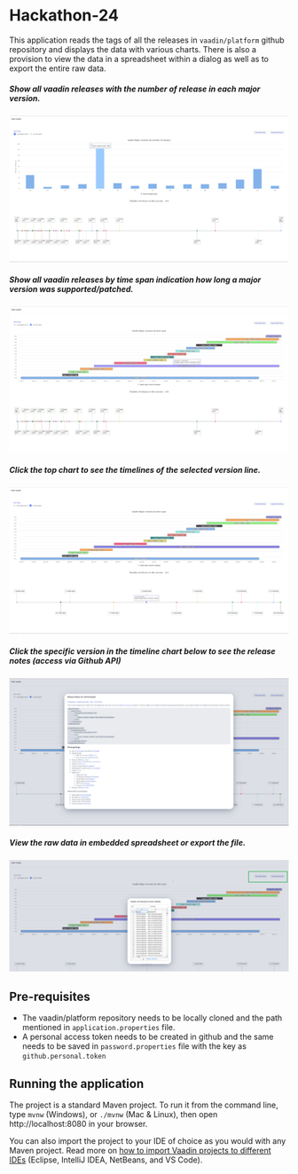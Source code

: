 # Hackathon-24

This application reads the tags of all the releases in `vaadin/platform` github repository and displays the data with various charts.
There is also a provision to view the data in a spreadsheet within a dialog as well as to export the entire raw data.


##### Show all vaadin releases with the number of release in each major version.
![Show all vaadin releases with the number of release in each major version](by_release_count.png)

##### Show all vaadin releases by time span indication how long a major version was supported/patched.
![Show all vaadin releases by time span indication how long a major version was supported/patched](by_time_span.png)

##### Click the top chart to see the timelines of the selected version line.
![Click the top chart to see the timelines of the selected version line](single_version_timeline.png)

##### Click the specific version in the timeline chart below to see the release notes (access via Github API)
![Click the specific version in the timeline chart below to see the release notes](view_release_notes.png)

##### View the raw data in embedded spreadsheet or export the file.
![View the raw data in embedded spreadsheet or export the file](raw_data_view_export.png)

## Pre-requisites
- The vaadin/platform repository needs to be locally cloned and the path mentioned in `application.properties` file.
- A personal access token needs to be created in github and the same needs to be saved in `password.properties` file with the key as `github.personal.token`

## Running the application

The project is a standard Maven project. To run it from the command line,
type `mvnw` (Windows), or `./mvnw` (Mac & Linux), then open
http://localhost:8080 in your browser.

You can also import the project to your IDE of choice as you would with any
Maven project. Read more on [how to import Vaadin projects to different 
IDEs](https://vaadin.com/docs/latest/guide/step-by-step/importing) (Eclipse, IntelliJ IDEA, NetBeans, and VS Code).

